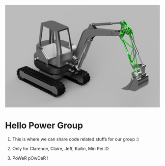 ![Our generetive design solution.](https://github.com/Jefflai0315/AID/blob/main/assets/images/second_render_crop.png "Dripper 2.0")


# Hello Power Group

1. This is where we can share code related stuffs for our group :)

2. Only for Clarence, Claire, Jeff, Kailin, Min Pei :D

3. PoWeR pOwDeR !